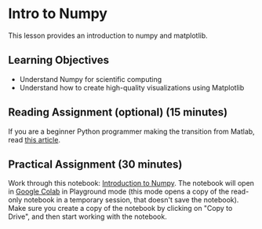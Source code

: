 # Intro to Numpy

This lesson provides an introduction to numpy and matplotlib.

## Learning Objectives

* Understand Numpy for scientific computing
* Understand how to create high-quality visualizations using Matplotlib

## Reading Assignment (optional) (15 minutes)

If you are a beginner Python programmer making the transition from Matlab, read [this article](https://leportella.com/english/2018/07/22/10-tips-matlab-to-python.html).

## Practical Assignment (30 minutes)

Work through this notebook: [Introduction to Numpy](https://colab.research.google.com/github/waterhackweek/learning-resources/blob/master/notebooks/numpy-intro.ipynb). The notebook will open in [Google Colab](https://colab.research.google.com/notebooks/intro.ipynb) in Playground mode (this mode opens a copy of the read-only notebook in a temporary session, that doesn't save the notebook). Make sure you create a copy of the notebook by clicking on "Copy to Drive", and then start working with the notebook.